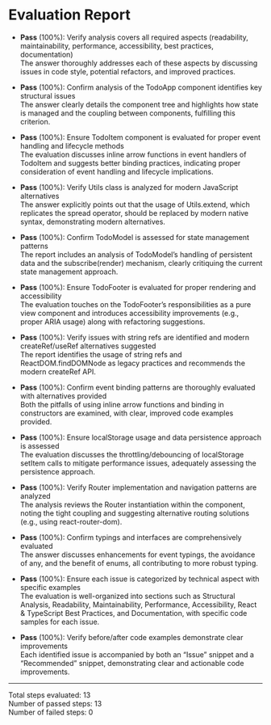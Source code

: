 # Evaluation Report

- **Pass** (100%): Verify analysis covers all required aspects (readability, maintainability, performance, accessibility, best practices, documentation)  
  The answer thoroughly addresses each of these aspects by discussing issues in code style, potential refactors, and improved practices.

- **Pass** (100%): Confirm analysis of the TodoApp component identifies key structural issues  
  The answer clearly details the component tree and highlights how state is managed and the coupling between components, fulfilling this criterion.

- **Pass** (100%): Ensure TodoItem component is evaluated for proper event handling and lifecycle methods  
  The evaluation discusses inline arrow functions in event handlers of TodoItem and suggests better binding practices, indicating proper consideration of event handling and lifecycle implications.

- **Pass** (100%): Verify Utils class is analyzed for modern JavaScript alternatives  
  The answer explicitly points out that the usage of Utils.extend, which replicates the spread operator, should be replaced by modern native syntax, demonstrating modern alternatives.

- **Pass** (100%): Confirm TodoModel is assessed for state management patterns  
  The report includes an analysis of TodoModel’s handling of persistent data and the subscribe(render) mechanism, clearly critiquing the current state management approach.

- **Pass** (100%): Ensure TodoFooter is evaluated for proper rendering and accessibility  
  The evaluation touches on the TodoFooter’s responsibilities as a pure view component and introduces accessibility improvements (e.g., proper ARIA usage) along with refactoring suggestions.

- **Pass** (100%): Verify issues with string refs are identified and modern createRef/useRef alternatives suggested  
  The report identifies the usage of string refs and ReactDOM.findDOMNode as legacy practices and recommends the modern createRef API.

- **Pass** (100%): Confirm event binding patterns are thoroughly evaluated with alternatives provided  
  Both the pitfalls of using inline arrow functions and binding in constructors are examined, with clear, improved code examples provided.

- **Pass** (100%): Ensure localStorage usage and data persistence approach is assessed  
  The evaluation discusses the throttling/debouncing of localStorage setItem calls to mitigate performance issues, adequately assessing the persistence approach.

- **Pass** (100%): Verify Router implementation and navigation patterns are analyzed  
  The analysis reviews the Router instantiation within the component, noting the tight coupling and suggesting alternative routing solutions (e.g., using react-router-dom).

- **Pass** (100%): Confirm typings and interfaces are comprehensively evaluated  
  The answer discusses enhancements for event typings, the avoidance of any, and the benefit of enums, all contributing to more robust typing.

- **Pass** (100%): Ensure each issue is categorized by technical aspect with specific examples  
  The evaluation is well-organized into sections such as Structural Analysis, Readability, Maintainability, Performance, Accessibility, React & TypeScript Best Practices, and Documentation, with specific code samples for each issue.

- **Pass** (100%): Verify before/after code examples demonstrate clear improvements  
  Each identified issue is accompanied by both an “Issue” snippet and a “Recommended” snippet, demonstrating clear and actionable code improvements.

---

Total steps evaluated: 13  
Number of passed steps: 13  
Number of failed steps: 0